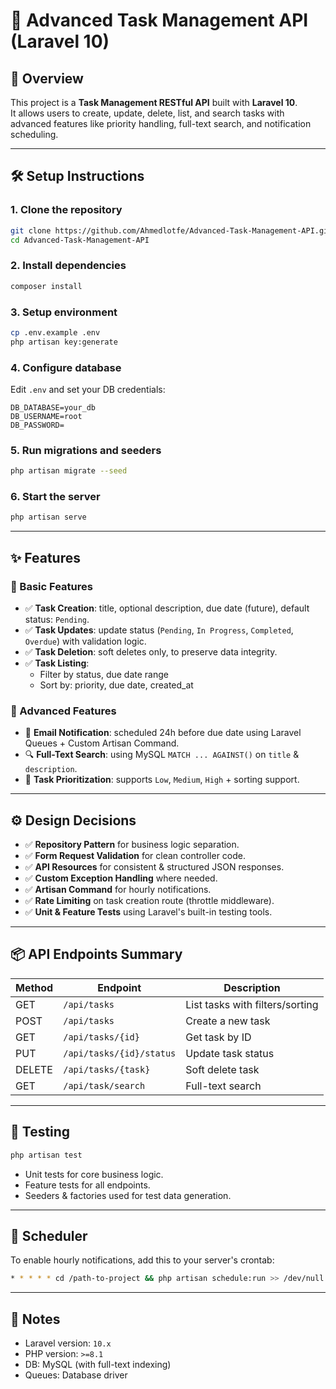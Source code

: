 
# 📝 Advanced Task Management API (Laravel 10)

## 🚀 Overview

This project is a **Task Management RESTful API** built with **Laravel 10**.  
It allows users to create, update, delete, list, and search tasks with advanced features like priority handling, full-text search, and notification scheduling.

---

## 🛠️ Setup Instructions

### 1. Clone the repository
```bash
git clone https://github.com/Ahmedlotfe/Advanced-Task-Management-API.git
cd Advanced-Task-Management-API
```

### 2. Install dependencies
```bash
composer install
```

### 3. Setup environment
```bash
cp .env.example .env
php artisan key:generate
```

### 4. Configure database
Edit `.env` and set your DB credentials:
```env
DB_DATABASE=your_db
DB_USERNAME=root
DB_PASSWORD=
```

### 5. Run migrations and seeders
```bash
php artisan migrate --seed
```

### 6. Start the server
```bash
php artisan serve
```

---

## ✨ Features

### 🔹 Basic Features

- ✅ **Task Creation**: title, optional description, due date (future), default status: `Pending`.
- ✅ **Task Updates**: update status (`Pending`, `In Progress`, `Completed`, `Overdue`) with validation logic.
- ✅ **Task Deletion**: soft deletes only, to preserve data integrity.
- ✅ **Task Listing**:
  - Filter by status, due date range
  - Sort by: priority, due date, created_at

### 🔹 Advanced Features

- 📧 **Email Notification**: scheduled 24h before due date using Laravel Queues + Custom Artisan Command.
- 🔍 **Full-Text Search**: using MySQL `MATCH ... AGAINST()` on `title` & `description`.
- 🔼 **Task Prioritization**: supports `Low`, `Medium`, `High` + sorting support.

---

## ⚙️ Design Decisions

- ✅ **Repository Pattern** for business logic separation.
- ✅ **Form Request Validation** for clean controller code.
- ✅ **API Resources** for consistent & structured JSON responses.
- ✅ **Custom Exception Handling** where needed.
- ✅ **Artisan Command** for hourly notifications.
- ✅ **Rate Limiting** on task creation route (throttle middleware).
- ✅ **Unit & Feature Tests** using Laravel's built-in testing tools.

---

## 📦 API Endpoints Summary

| Method | Endpoint             | Description                     |
|--------|----------------------|---------------------------------|
| GET    | `/api/tasks`         | List tasks with filters/sorting |
| POST   | `/api/tasks`         | Create a new task               |
| GET    | `/api/tasks/{id}`    | Get task by ID                  |
| PUT    | `/api/tasks/{id}/status` | Update task status          |
| DELETE | `/api/tasks/{task}`    | Soft delete task                |
| GET    | `/api/task/search`  | Full-text search                 |

---

## 🧪 Testing

```bash
php artisan test
```

- Unit tests for core business logic.
- Feature tests for all endpoints.
- Seeders & factories used for test data generation.

---

## 📅 Scheduler

To enable hourly notifications, add this to your server's crontab:
```bash
* * * * * cd /path-to-project && php artisan schedule:run >> /dev/null 2>&1
```

---

## 📌 Notes

- Laravel version: `10.x`
- PHP version: `>=8.1`
- DB: MySQL (with full-text indexing)
- Queues: Database driver

